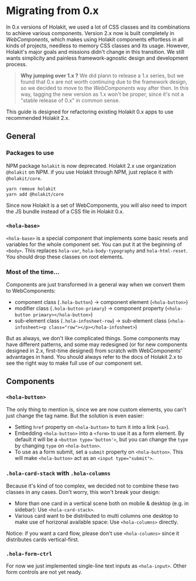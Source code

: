 # Migrating from 0.x

In 0.x versions of Holakit, we used a lot of CSS classes and its combinations to achieve various components. Version 2.x now is built completely in *WebComponents*, which makes using Holakit components effortless in all kinds of projects, needless to memory CSS classes and its usage. However, Holakit's major goals and missions didn't change in this transition. We still wants simplicity and painless framework-agnostic design and development process.

> **Why jumping over 1.x ?** We did plann to release a 1.x series, but we found that 0.x are not worth continuing due to the framework design, so we decided to move to the *WebComponents* way after then. In this way, tagging the new version as 1.x won't be proper, since it's not a "stable release of 0.x" in common sense.

This guide is designed for refactoring existing Holakit 0.x apps to use recommended Holakit 2.x.

## General

### Packages to use

NPM package `holakit` is now deprecated. Holakit 2.x use organization `@holakit` on NPM. if you use Holakit through NPM, just replace it with `@holakit/core`.

```bash
yarn remove holakit
yarn add @holakit/core
```

Since now Holakit is a set of WebComponents, you will also need to import the JS bundle instead of a CSS file in Holakit 0.x.

### `<hola-base>`

`<hola-base>` is a special component that implements some basic resets and variables for the whole component set. You can put it at the beginning of `<body>`. This replaces `hola-var`, `hola-body-typography` and `hola-html-reset`. You should drop these classes on root elements.

### Most of the time...

Components are just transformed in a general way when we convert them to WebComponents:

* component class (`.hola-button`) -> component element (`<hola-button>`)
* modifier class (`.hola-button-primary`) -> component property (`<hola-button primary></hola-button>`)
* sub-element class (`.hola-infosheet-row`) -> sub-element class (`<hola-infosheet><p class="row"></p></hola-infosheet>`)

But as always, we don't like complicated things. Some components may have different patterns, and some may redesigned (or for new components designed in 2.x, first-time designed) from scratch with WebComponents' advantages in hand. You should always refer to the docs of Holakit 2.x to see the right way to make full use of our component set.

## Components

### `<hola-button>`

The only thing to mention is, since we are now custom elements, you can't just change the tag name. But the solution is even easier:

* Setting `href` property on `<hola-button>` to turn it into a link (`<a>`).
* Embedding `<hola-button>` into a `<form>` to use it as a form element. By default it will be a `<button type='button'>`, but you can change the `type` by changing `type` on `<hola-button>`.
* To use as a form submit, set a `submit` property on `<hola-button>`. This will make `<hola-button>` act as an `<input type="submit">`.

### `.hola-card-stack` with `.hola-columns`

Because it's kind of too complex, we decided not to combine these two classes in any cases. Don't worry, this won't break your design:

* More than one card in a vertical scene both on mobile & desktop (e.g. in sidebar): Use `<hola-card-stack>`.
* Various card want to be distributed to multi columns one desktop to make use of horizonal available space: Use `<hola-columns>` directly.

Notice: if you want a card flow, please don't use `<hola-columns>` since it distributes cards vertical-first.

### `.hola-form-ctrl`

For now we just implemented single-line text inputs as `<hola-input>`. Other form controls are not yet ready.
